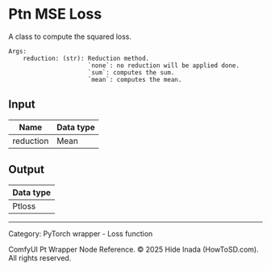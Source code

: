 # Ptn MSE Loss
A class to compute the squared loss.

    Args:  
        reduction: (str): Reduction method.  
                          `none`: no reduction will be applied done.   
                          `sum`: computes the sum.  
                          `mean`: computes the mean.

## Input
| Name | Data type |
|---|---|
| reduction | Mean |

## Output
| Data type |
|---|
| Ptloss |

<HR>
Category: PyTorch wrapper - Loss function

ComfyUI Pt Wrapper Node Reference. © 2025 Hide Inada (HowToSD.com). All rights reserved.
